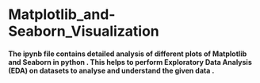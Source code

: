 # Matplotlib_and-Seaborn_Visualization

#### The  ipynb file contains detailed analysis of different plots of Matplotlib and Seaborn in python . This helps to perform Exploratory Data Analysis (EDA) on datasets to analyse and understand the given data .
